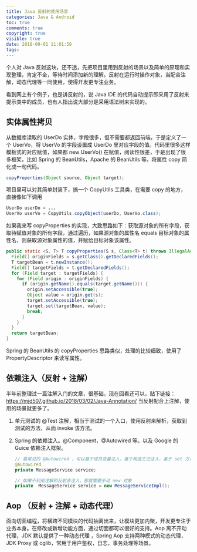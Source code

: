 ```yaml
---
title: Java 反射的使用场景
categories: Java & Android
toc: true
comments: true
copyright: true
visible: true
date: 2018-09-01 11:01:58
tags:
---
```


个人对 Java 反射这块，还不透，先把项目里用到反射的场景以及简单的原理和实现整理，肯定不全，等待时间添加新的理解。反射在运行时操作对象，当配合注解，动态代理等一同使用，使得开发更专注业务。

<!--more-->

看到网上有个例子，也是讲反射的，说 Java IDE 的代码自动提示即采用了反射来提示类中的成员，也有人指出说大部分是采用语法树来实现的。

## 实体属性拷贝

从数据库读取的 UserDo 实体，字段很多，但不需要都返回前端，于是定义了一个 UserVo，将 UserVo 的字段设置成 UserDo 里对应字段的值。代码里很多这样模板式的对应赋值，如果都 new UserVo() 在赋值，阅读性很差，于是出现了很多框架，比如 Spring 的 BeanUtils，Apache 的 BeanUtils 等。将属性 copy 简化成一句代码。

```java
copyProperties(Object source, Object target);
```

项目里可以对其简单封装下，搞一个 CopyUtils 工具类，在需要 copy 的地方，直接像如下调用

```java
UserDo userDo = ... 
UserVo userVo = CopyUtils.copyObject(userDo, UserVo.class);
```

如果我来写 copyProperties 的实现，大致思路如下：获取源对象的所有字段，获取待赋值对象的所有字段，通过遍历，如果源对象的属性名 equals 目标对象的属性名，则获取源对象属性的值，并赋给目标对象该属性。

```java
public static <S, T> T copyProperties(S s, Class<T> t) throws IllegalAccessException, InstantiationException {
  Field[] originFields = s.getClass().getDeclaredFields();
  T targetBean = t.newInstance();
  Field[] targetFields = t.getDeclaredFields();
  for (Field target : targetFields) {
    for (Field origin : originFields) {
      if (origin.getName().equals(target.getName())) {
        origin.setAccessible(true);
        Object value = origin.get(s);
        target.setAccessible(true);
        target.set(targetBean, value);
        break;
      }
    }
  }
  return targetBean;
}
```

Spring 的 BeanUtils 的 copyProperties 思路类似，处理的比较细致，使用了 PropertyDescriptor 来读写属性。

## 依赖注入（反射 + 注解）

半年前整理过一篇注解入门的文章，很基础，现在回看还可以，贴下链接：https://mjd507.github.io/2018/03/02/Java-Annotation/ 当反射配合上注解，使用的场景就更多了。

1. 单元测试的 @Test 注解，相当于测试的一个入口，使用反射来解析，获取到测试的方法，从而 invoke 该方法。

2. Spring 的依赖注入。@Component，@Autowired 等。以及 Google 的 Guice 依赖注入框架。

   ```java
   // 最常见的 @Autowired ，可以基于成员变量注入，基于构造方法注入，基于 set 方法注入
   @Autowired
   private MessageService service;
   
   // 如果不利用注解和反射去注入，那就需要手动 new 对象
   private  MessageService service = new MessageServiceImpl();
   ```

## Aop （反射 + 注解 + 动态代理）

面向切面编程，将横跨不同模块的代码抽离出来，让模块更加内聚，开发更专注于业务本身。在修改或新增功能方面，通过切面都可以很好的支持。Aop 离不开动代理，JDK 默认提供了一种动态代理 ，Spring Aop 支持两种模式的动态代理，JDK Proxy 或 cglib，常用于用户鉴权，日志，事务处理等场景。






